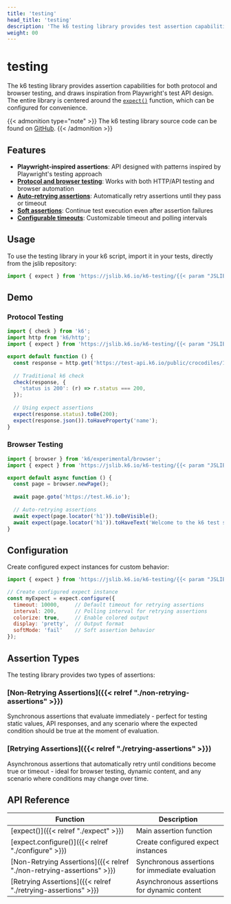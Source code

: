 ```yaml
---
title: 'testing'
head_title: 'testing'
description: 'The k6 testing library provides test assertion capabilities for both protocol and browser testing.'
weight: 00
---
```


# testing

The k6 testing library provides assertion capabilities for both protocol and browser testing, and draws inspiration from Playwright's test API design. The entire library is centered around the [`expect()`](https://grafana.com/docs/k6/<K6_VERSION>/javascript-api/jslib/k6-testing/expect) function, which can be configured for convenience.

{{< admonition type="note" >}}
The k6 testing library source code can be found on [GitHub](https://github.com/grafana/k6-jslib-testing).
{{< /admonition >}}

## Features

- **Playwright-inspired assertions**: API designed with patterns inspired by Playwright's testing approach
- **[Protocol and browser testing](#demo)**: Works with both HTTP/API testing and browser automation
- **[Auto-retrying assertions](https://grafana.com/docs/k6/<K6_VERSION>/javascript-api/jslib/k6-testing/expect#retrying-assertions)**: Automatically retry assertions until they pass or timeout
- **[Soft assertions](https://grafana.com/docs/k6/<K6_VERSION>/javascript-api/jslib/k6-testing/expect#soft-assertions)**: Continue test execution even after assertion failures
- **[Configurable timeouts](https://grafana.com/docs/k6/<K6_VERSION>/javascript-api/jslib/k6-testing/configure)**: Customizable timeout and polling intervals

## Usage

To use the testing library in your k6 script, import it in your tests, directly from the jslib repository:

```javascript
import { expect } from 'https://jslib.k6.io/k6-testing/{{< param "JSLIB_AWS_VERSION" >}}/index.js';
```

## Demo

### Protocol Testing

```javascript
import { check } from 'k6';
import http from 'k6/http';
import { expect } from 'https://jslib.k6.io/k6-testing/{{< param "JSLIB_AWS_VERSION" >}}/index.js';

export default function () {
  const response = http.get('https://test-api.k6.io/public/crocodiles/1/');
  
  // Traditional k6 check
  check(response, {
    'status is 200': (r) => r.status === 200,
  });
  
  // Using expect assertions
  expect(response.status).toBe(200);
  expect(response.json()).toHaveProperty('name');
}
```

### Browser Testing

```javascript
import { browser } from 'k6/experimental/browser';
import { expect } from 'https://jslib.k6.io/k6-testing/{{< param "JSLIB_AWS_VERSION" >}}/index.js';

export default async function () {
  const page = browser.newPage();
  
  await page.goto('https://test.k6.io');
  
  // Auto-retrying assertions
  await expect(page.locator('h1')).toBeVisible();
  await expect(page.locator('h1')).toHaveText('Welcome to the k6 test site');
}
```

## Configuration

Create configured expect instances for custom behavior:

```javascript
import { expect } from 'https://jslib.k6.io/k6-testing/{{< param "JSLIB_AWS_VERSION" >}}/index.js';

// Create configured expect instance
const myExpect = expect.configure({
  timeout: 10000,     // Default timeout for retrying assertions
  interval: 200,      // Polling interval for retrying assertions
  colorize: true,     // Enable colored output
  display: 'pretty',  // Output format
  softMode: 'fail'    // Soft assertion behavior
});
```

## Assertion Types

The testing library provides two types of assertions:

### [Non-Retrying Assertions]({{< relref "./non-retrying-assertions" >}})
Synchronous assertions that evaluate immediately - perfect for testing static values, API responses, and any scenario where the expected condition should be true at the moment of evaluation.

### [Retrying Assertions]({{< relref "./retrying-assertions" >}})
Asynchronous assertions that automatically retry until conditions become true or timeout - ideal for browser testing, dynamic content, and any scenario where conditions may change over time.

## API Reference

| Function | Description |
| --- | --- |
| [expect()]({{< relref "./expect" >}}) | Main assertion function |
| [expect.configure()]({{< relref "./configure" >}}) | Create configured expect instances |
| [Non-Retrying Assertions]({{< relref "./non-retrying-assertions" >}}) | Synchronous assertions for immediate evaluation |
| [Retrying Assertions]({{< relref "./retrying-assertions" >}}) | Asynchronous assertions for dynamic content |